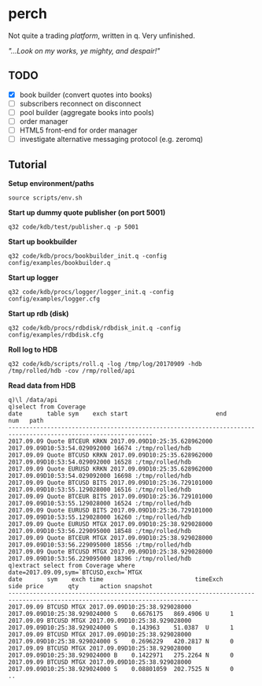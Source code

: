 # perch
Not quite a trading _platform_, written in q. Very unfinished.

_"...Look on my works, ye mighty, and despair!"_

## TODO

 - [x] book builder (convert quotes into books)
 - [ ] subscribers reconnect on disconnect
 - [ ] pool builder (aggregate books into pools)
 - [ ] order manager
 - [ ] HTML5 front-end for order manager
 - [ ] investigate alternative messaging protocol (e.g. zeromq)

## Tutorial

**Setup environment/paths**

    source scripts/env.sh

**Start up dummy quote publisher (on port 5001)**

    q32 code/kdb/test/publisher.q -p 5001

**Start up bookbuilder**

    q32 code/kdb/procs/bookbuilder_init.q -config config/examples/bookbuilder.q

**Start up logger**

    q32 code/kdb/procs/logger/logger_init.q -config config/examples/logger.cfg

**Start up rdb (disk)**

    q32 code/kdb/procs/rdbdisk/rdbdisk_init.q -config config/examples/rdbdisk.cfg

**Roll log to HDB**

    q32 code/kdb/scripts/roll.q -log /tmp/log/20170909 -hdb /tmp/rolled/hdb -cov /rmp/rolled/api

**Read data from HDB**

```
q)\l /data/api
q)select from Coverage
date       table sym    exch start                         end                           num   path            
---------------------------------------------------------------------------------------------------------------
2017.09.09 Quote BTCEUR KRKN 2017.09.09D10:25:35.628962000 2017.09.09D10:53:54.029092000 16674 :/tmp/rolled/hdb
2017.09.09 Quote BTCUSD KRKN 2017.09.09D10:25:35.628962000 2017.09.09D10:53:54.029092000 16528 :/tmp/rolled/hdb
2017.09.09 Quote EURUSD KRKN 2017.09.09D10:25:35.628962000 2017.09.09D10:53:54.029092000 16698 :/tmp/rolled/hdb
2017.09.09 Quote BTCUSD BITS 2017.09.09D10:25:36.729101000 2017.09.09D10:53:55.129028000 16516 :/tmp/rolled/hdb
2017.09.09 Quote BTCEUR BITS 2017.09.09D10:25:36.729101000 2017.09.09D10:53:55.129028000 16524 :/tmp/rolled/hdb
2017.09.09 Quote EURUSD BITS 2017.09.09D10:25:36.729101000 2017.09.09D10:53:55.129028000 16260 :/tmp/rolled/hdb
2017.09.09 Quote EURUSD MTGX 2017.09.09D10:25:38.929028000 2017.09.09D10:53:56.229095000 18548 :/tmp/rolled/hdb
2017.09.09 Quote BTCEUR MTGX 2017.09.09D10:25:38.929028000 2017.09.09D10:53:56.229095000 18556 :/tmp/rolled/hdb
2017.09.09 Quote BTCUSD MTGX 2017.09.09D10:25:38.929028000 2017.09.09D10:53:56.229095000 18396 :/tmp/rolled/hdb
q)extract select from Coverage where date=2017.09.09,sym=`BTCUSD,exch=`MTGX
date       sym    exch time                          timeExch                      side price       qty      action snapshot
----------------------------------------------------------------------------------------------------------------------------
2017.09.09 BTCUSD MTGX 2017.09.09D10:25:38.929028000 2017.09.09D10:25:38.929024000 S    0.6676175   869.4906 U      1       
2017.09.09 BTCUSD MTGX 2017.09.09D10:25:38.929028000 2017.09.09D10:25:38.929024000 S    0.143963    51.0387  U      1       
2017.09.09 BTCUSD MTGX 2017.09.09D10:25:38.929028000 2017.09.09D10:25:38.929024000 S    0.2696229   420.2817 N      0       
2017.09.09 BTCUSD MTGX 2017.09.09D10:25:38.929028000 2017.09.09D10:25:38.929024000 B    0.1422971   275.2264 N      0       
2017.09.09 BTCUSD MTGX 2017.09.09D10:25:38.929028000 2017.09.09D10:25:38.929024000 S    0.08801059  202.7525 N      0      
..
```